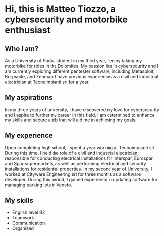 # Hi, this is Matteo Tiozzo, a cybersecurity and motorbike enthusiast

## Who I am?

As a University of Padua student in my third year, I enjoy taking my motorbike for rides in the Dolomites. My passion lies in cybersecurity and I am currently exploring different pentester software, including Metasploit, Burpsuite, and Zenmap. I have previous experience as a civil and industrial electrician at Tecnoimpianti srl for a year.

## My aspirations

In my three years of university, I have discovered my love for cybersecurity and I aspire to further my career in this field. I am determined to enhance my skills and secure a job that will aid me in achieving my goals.

## My experience

Upon completing high school, I spent a year working at Tecnoimpianti srl. During this time, I held the role of a civil and industrial electrician, responsible for conducting electrical installations for Interspar, Eurospar, and Spar supermarkets, as well as performing electrical and security installations for residential properties. In my second year of University, I worked at Cityware Engineering srl for three months as a software developer. During this period, I gained experience in updating software for managing parking lots in Veneto.

## My skills

- English level B2
- Teamwork
- Communication
- Organized
